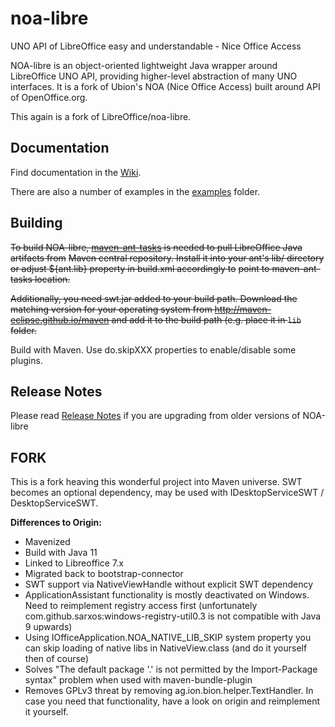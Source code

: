 # noa-libre
UNO API of LibreOffice easy and understandable - Nice Office Access

NOA-libre is an object-oriented lightweight Java wrapper around LibreOffice UNO API, providing higher-level abstraction of 
many UNO interfaces. It is a fork of Ubion's NOA (Nice Office Access) built around API of OpenOffice.org.

This again is a fork of LibreOffice/noa-libre.

## Documentation

Find documentation in the [Wiki](https://github.com/LibreOffice/noa-libre/wiki).

There are also a number of examples in the [examples](https://github.com/LibreOffice/noa-libre/tree/master/examples) folder.

## Building

~~To build NOA-libre, [maven-ant-tasks](https://maven.apache.org/ant-tasks/) is needed to pull LibreOffice Java artifacts from~~
~~Maven central repository. Install it into your ant's lib/ directory or adjust ${ant.lib} property in build.xml accordingly to~~ 
~~point to maven-ant-tasks location.~~

~~Additionally, you need swt.jar added to your build path. Download the matching version for your operating system from http://maven-eclipse.github.io/maven and add it to the build path (e.g. place it in `lib` folder.~~

Build with Maven. Use do.skipXXX properties to enable/disable some plugins. 

## Release Notes

Please read [Release Notes](https://github.com/LibreOffice/noa-libre/releases/tag/v3.0.0) if you are upgrading from older versions of NOA-libre


## FORK

This is a fork heaving this wonderful project into Maven universe.
SWT becomes an optional dependency, may be used with IDesktopServiceSWT / DesktopServiceSWT.

**Differences to Origin:**
* Mavenized
* Build with Java 11
* Linked to Libreoffice 7.x
* Migrated back to bootstrap-connector
* SWT support via NativeViewHandle without explicit SWT dependency
* ApplicationAssistant functionality is mostly deactivated on Windows.
  Need to reimplement registry access first (unfortunately com.github.sarxos:windows-registry-util0.3 is not compatible with Java 9 upwards)
* Using IOfficeApplication.NOA_NATIVE_LIB_SKIP system property you can skip loading of native libs in NativeView.class (and do it yourself then of course)
* Solves "The default package '.' is not permitted by the Import-Package syntax" problem when used with maven-bundle-plugin
* Removes GPLv3 threat by removing ag.ion.bion.helper.TextHandler. In case you need that functionality, have a look on origin and reimplement it yourself.


